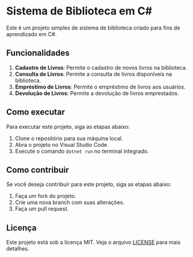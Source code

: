 # Sistema de Biblioteca em C#

Este é um projeto simples de sistema de biblioteca criado para fins de aprendizado em C#.

## Funcionalidades

1. **Cadastro de Livros**: Permite o cadastro de novos livros na biblioteca.
2. **Consulta de Livros**: Permite a consulta de livros disponíveis na biblioteca.
3. **Empréstimo de Livros**: Permite o empréstimo de livros aos usuários.
4. **Devolução de Livros**: Permite a devolução de livros emprestados.

## Como executar

Para executar este projeto, siga as etapas abaixo:

1. Clone o repositório para sua máquina local.
2. Abra o projeto no Visual Studio Code.
3. Execute o comando `dotnet run` no terminal integrado.

## Como contribuir

Se você deseja contribuir para este projeto, siga as etapas abaixo:

1. Faça um fork do projeto.
2. Crie uma nova branch com suas alterações.
3. Faça um pull request.

## Licença

Este projeto está sob a licença MIT. Veja o arquivo [LICENSE](LICENSE) para mais detalhes.